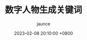 ---
title: 数字人物生成关键词
author: jaunce
date: 2023-02-08 20:10:00 +0800
categories: [AI Prompt, 人物]
tags: [Prompt Key Word]
render_with_liquid: true
comments: true
mermaid: true
---